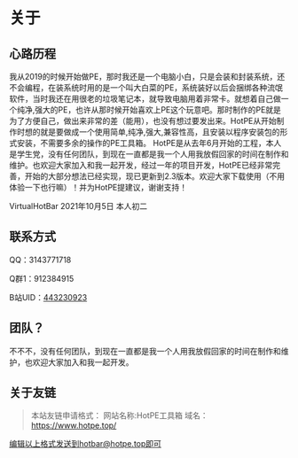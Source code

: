 # 关于
## 心路历程

我从2019的时候开始做PE，那时我还是一个电脑小白，只是会装和封装系统，还不会编程，在装系统时用的是一个叫大白菜的PE，系统装好以后会捆绑各种流氓软件，当时我还在用很老的垃圾笔记本，就导致电脑用着非常卡。就想着自己做一个纯净,强大的PE，也许从那时候开始喜欢上PE这个玩意吧。那时制作的PE就是为了方便自己，做出来非常的差（能用），也没有想过要发出来。HotPE从开始制作时想的就是要做成一个使用简单,纯净,强大,兼容性高，且安装以程序安装包的形式安装，不需要多余的操作的PE工具箱。
HotPE是从去年6月开始的工程，本人是学生党，没有任何团队，到现在一直都是我一个人用我放假回家的时间在制作和维护。也欢迎大家加入和我一起开发，经过一年的项目开发，HotPE已经非常完善，开始的大部分想法已经实现，现已更新到2.3版本。欢迎大家下载使用（不用体验一下也行嘛）！并为HotPE提建议，谢谢支持！

VirtualHotBar
2021年10月5日 本人初二

## 联系方式
QQ：3143771718

Q群1：912384915

B站UID：[443230923](https://space.bilibili.com/443230923?spm_id_from=333.934.0.0 "443230923")

## 团队？
不不不，没有任何团队，到现在一直都是我一个人用我放假回家的时间在制作和维护，也欢迎大家加入和我一起开发。

## 关于友链
> 本站友链申请格式：
网站名称:HotPE工具箱
域名：https://www.hotpe.top/

编辑以上格式发送到hotbar@hotpe.top即可